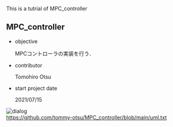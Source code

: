 This is a tutrial of MPC_controller

## MPC_controller
- objective

  MPCコントローラの実装を行う．
- contributor

  Tomohiro Otsu
- start project date
  
  2021/07/15

![dialog](http://www.plantuml.com/plantuml/proxy?src=https://raw.githubusercontent.com/tommy-otsu/MPC_controller/main/uml.txt)  
https://github.com/tommy-otsu/MPC_controller/blob/main/uml.txt
